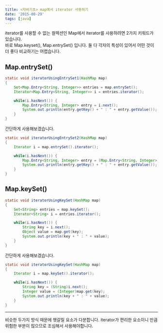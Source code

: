 ```yaml
---
title: <자바기초> map에서 iterator 사용하기
date: '2015-08-29'
tags: [java]
---
```


iterator를 사용할 수 없는 컬렉션인 Map에서 iterator를 사용하려면 2가지 키워드가 있습니다.  
바로 Map.keyset(), Map.entrySet() 입니다. 둘 다 각자의 특성이 있어서 어떤 것이 더 좋다 비교하기는 어렵습니다.

## Map.entrySet()

```java
static void iteratorUsingEntrySet1(HashMap map)
{
    Set<Map.Entry<String, Integer>> entries = map.entrySet();
    Iterator<Map.Entry<String, Integer>> i = entries.iterator();

    while(i.hasNext()) {
        Map.Entry<String, Integer> entry = i.next();
        System.out.println(entry.getKey() + " : " + entry.getValue());
    }
}
```

간단하게 사용해보겠습니다.

```java
static void iteratorUsingEntrySet2(HashMap map)
{
    Iterator i = map.entrySet().iterator();

    while(i.hasNext()) {
        Map.Entry<String, Integer> entry = (Map.Entry<String, Integer>)i.next();
        System.out.println(entry.getKey() + " : " + entry.getValue());
    }
}
```

## Map.keySet()

```java
static void iteratorUsingKeySet(HashMap map)
{
    Set<String> entries = map.keySet();
    Iterator<String> i = entries.iterator();

    while(i.hasNext()) {
        String key = i.next();
        Object value = map.get(key);
        System.out.println(key + " : " + value);
    }
}
```

간단하게 사용해보겠습니다.

```java
static void iteratorUsingKeySet(HashMap map)
{
    Iterator i = map.keySet().iterator();

    while(i.hasNext()) {
        String key = (String)i.next();
        Integer value = (Integer)map.get(key);
        System.out.println(key + " : " + value);
    }
}
```

---

비슷한 두가지 방식 때문에 헷갈릴 요소가 다분합니다. iterator가 편리한 요소이니 만큼 위험한 부분이 많으므로 조심해서 사용해야합니다.
